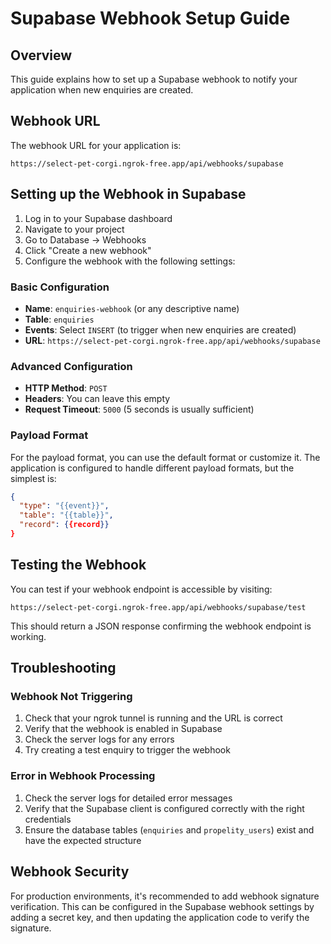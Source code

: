 # Supabase Webhook Setup Guide

## Overview

This guide explains how to set up a Supabase webhook to notify your application when new enquiries are created.

## Webhook URL

The webhook URL for your application is:

```
https://select-pet-corgi.ngrok-free.app/api/webhooks/supabase
```

## Setting up the Webhook in Supabase

1. Log in to your Supabase dashboard
2. Navigate to your project
3. Go to Database → Webhooks
4. Click "Create a new webhook"
5. Configure the webhook with the following settings:

### Basic Configuration

- **Name**: `enquiries-webhook` (or any descriptive name)
- **Table**: `enquiries`
- **Events**: Select `INSERT` (to trigger when new enquiries are created)
- **URL**: `https://select-pet-corgi.ngrok-free.app/api/webhooks/supabase`

### Advanced Configuration

- **HTTP Method**: `POST`
- **Headers**: You can leave this empty
- **Request Timeout**: `5000` (5 seconds is usually sufficient)

### Payload Format

For the payload format, you can use the default format or customize it. The application is configured to handle different payload formats, but the simplest is:

```json
{
  "type": "{{event}}",
  "table": "{{table}}",
  "record": {{record}}
}
```

## Testing the Webhook

You can test if your webhook endpoint is accessible by visiting:

```
https://select-pet-corgi.ngrok-free.app/api/webhooks/supabase/test
```

This should return a JSON response confirming the webhook endpoint is working.

## Troubleshooting

### Webhook Not Triggering

1. Check that your ngrok tunnel is running and the URL is correct
2. Verify that the webhook is enabled in Supabase
3. Check the server logs for any errors
4. Try creating a test enquiry to trigger the webhook

### Error in Webhook Processing

1. Check the server logs for detailed error messages
2. Verify that the Supabase client is configured correctly with the right credentials
3. Ensure the database tables (`enquiries` and `propelity_users`) exist and have the expected structure

## Webhook Security

For production environments, it's recommended to add webhook signature verification. This can be configured in the Supabase webhook settings by adding a secret key, and then updating the application code to verify the signature.